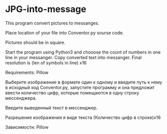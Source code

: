 # JPG-into-message
This program convert pictures to messanges.

Place location of your file into Conventor.py sourse code.

Pictures should be in square.

Start the program using Python3 and chooose the count of numbers in one line in your messanger.
Copy converted text into messanger.
Final resolution is (len of symbols in line) x16

Requirements: Pillow


Выберите изображение в формате один к одному и введите путь к нему в исходный код Conventor.py, запустите программу и она предложит ввести количество цифр, которые помещаются в одну строку мессенджера.

Введите выведенный текст в мессенджер.

Разрешение изображения я виде текста (Количество цифр в строке)х16

Зависимости: Pillow
